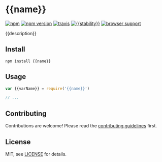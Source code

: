 # {{name}}

[![npm][npm-image]][npm-url]
[![npm version][npm-version-image]][npm-version-url]
[![travis][travis-image]][travis-url]
[![{{stability}}][stability-image]][stability-url]
[![browser support][browser-support-image]][browser-support-url]

[npm-image]: https://nodei.co/npm/{{name}}.png
[npm-url]: https://www.npmjs.com/package/{{pkgName}}
[npm-version-image]: https://badge.fury.io/js/{{name}}.png
[npm-version-url]: http://badge.fury.io/js/{{name}}
[travis-image]: https://secure.travis-ci.org/{{org.github}}/{{name}}.png
[travis-url]: https://travis-ci.org/{{org.github}}/{{name}}
[stability-image]: http://badges.github.io/stability-badges/dist/{{stability}}.svg
[stability-url]: http://github.com/badges/stability-badges
[browser-support-image]: http://ci.testling.com/{{org.github}}/{{name}}.png
[browser-support-url]: http://ci.testling.com/{{org.github}}/{{name}}

{{description}}

## Install

```
npm install {{name}}
```

## Usage

```js
var {{varName}} = require('{{name}}')

// ...

```

## Contributing

Contributions are welcome! Please read the 
[contributing guidelines](CONTRIBUTING.md) first.

## License

MIT, see [LICENSE](LICENSE) for details.
